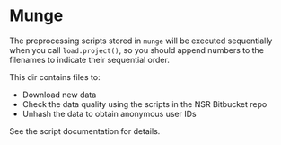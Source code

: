 # Munge

The preprocessing scripts stored in `munge` will be executed sequentially when you call `load.project()`, so you should append numbers to the filenames to indicate their sequential order.

This dir contains files to:

- Download new data
- Check the data quality using the scripts in the NSR Bitbucket repo
- Unhash the data to obtain anonymous user IDs

See the script documentation for details.
